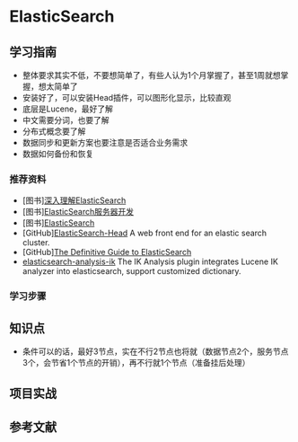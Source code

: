 # ElasticSearch

## 学习指南

* 整体要求其实不低，不要想简单了，有些人认为1个月掌握了，甚至1周就想掌握，想太简单了
* 安装好了，可以安装Head插件，可以图形化显示，比较直观
* 底层是Lucene，最好了解
* 中文需要分词，也要了解
* 分布式概念要了解
* 数据同步和更新方案也要注意是否适合业务需求
* 数据如何备份和恢复

### 推荐资料

* [图书][深入理解ElasticSearch](http://product.dangdang.com/25084053.html)
* [图书][ElasticSearch服务器开发](http://product.dangdang.com/23659310.html)
* [图书][ElasticSearch](http://product.dangdang.com/1900490173.html)
* [GitHub][ElasticSearch-Head](https://github.com/mobz/elasticsearch-head) A web front end for an elastic search cluster.
* [GitHub][The Definitive Guide to ElasticSearch](https://github.com/elastic/elasticsearch-definitive-guide)
* [elasticsearch-analysis-ik](https://github.com/medcl/elasticsearch-analysis-ik) The IK Analysis plugin integrates Lucene IK analyzer into elasticsearch, support customized dictionary.

### 学习步骤

## 知识点

* 条件可以的话，最好3节点，实在不行2节点也将就（数据节点2个，服务节点3个，会节省1个节点的开销），再不行就1个节点（准备挂后处理）

## 项目实战

## 参考文献
